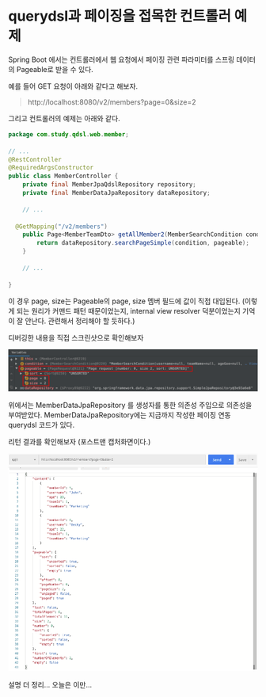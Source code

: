 # querydsl과 페이징을 접목한 컨트롤러 예제

Spring Boot 에서는 컨트롤러에서 웹 요청에서 페이징 관련 파라미터를 스프링 데이터의 Pageable로 받을 수 있다.  

예를 들어 GET 요청이 아래와 같다고 해보자.  

> http://localhost:8080/v2/members?page=0&size=2  

  

그리고 컨트롤러의 예제는 아래와 같다.

```java
package com.study.qdsl.web.member;

// ...
@RestController
@RequiredArgsConstructor
public class MemberController {
	private final MemberJpaQdslRepository repository;
	private final MemberDataJpaRepository dataRepository;
  
	// ...
	
  @GetMapping("/v2/members")
	public Page<MemberTeamDto> getAllMember2(MemberSearchCondition condition, Pageable pageable){
		return dataRepository.searchPageSimple(condition, pageable);
	}
  
	// ...
  
}

```

이 경우 page, size는 Pageable의 page, size 멤버 필드에 값이 직접 대입된다. (이렇게 되는 원리가 커맨드 패턴 때문이었는지, internal view resolver 덕분이었는지 기억이 잘 안난다. 관련해서 정리해야 할 듯하다.) 

디버깅한 내용을 직접 스크린샷으로 확인해보자

![이미자](./img/PAGEABLE_AT_CONTROLLER.png)

  

위에서는 MemberDataJpaRepository 를 생성자를 통한 의존성 주입으로 의존성을 부여받았다. MemberDataJpaRepository에는 지금까지 작성한 페이징 연동 querydsl 코드가 있다.



리턴 결과를 확인해보자 (포스트맨 캡처화면이다.)

![이미자](./img/POSTMAN_API_RESULT.png)

  

설명 더 정리... 오늘은 이만...